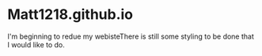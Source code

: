 # Matt1218.github.io

I'm beginning to redue my webisteThere is still some styling to be done that I would like to do.
